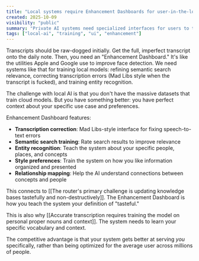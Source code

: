```yaml
---
title: "Local systems require Enhancement Dashboards for user-in-the-loop model training"
created: 2025-10-09
visibility: "public"
summary: "Private AI systems need specialized interfaces for users to train and refine model behavior"
tags: ["local-ai", "training", "ui", "enhancement"]
---
```


Transcripts should be raw-dogged initially. Get the full, imperfect transcript onto the daily note. Then, you need an "Enhancement Dashboard." It's like the utilities Apple and Google use to improve face detection. We need systems like that for training local models: refining semantic search relevance, correcting transcription errors (Mad Libs style when the transcript is fucked), and training entity recognition.

The challenge with local AI is that you don't have the massive datasets that train cloud models. But you have something better: you have perfect context about your specific use case and preferences.

Enhancement Dashboard features:
- **Transcription correction**: Mad Libs-style interface for fixing speech-to-text errors
- **Semantic search training**: Rate search results to improve relevance
- **Entity recognition**: Teach the system about your specific people, places, and concepts
- **Style preferences**: Train the system on how you like information organized and presented
- **Relationship mapping**: Help the AI understand connections between concepts and people

This connects to [[The router's primary challenge is updating knowledge bases tastefully and non-destructively]]. The Enhancement Dashboard is how you teach the system your definition of "tasteful."

This is also why [[Accurate transcription requires training the model on personal proper nouns and context]]. The system needs to learn your specific vocabulary and context.

The competitive advantage is that your system gets better at serving *you* specifically, rather than being optimized for the average user across millions of people.
